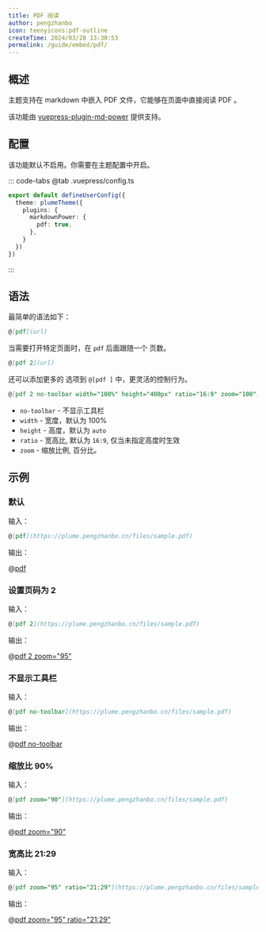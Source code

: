 ```yaml
---
title: PDF 阅读
author: pengzhanbo
icon: teenyicons:pdf-outline
createTime: 2024/03/28 13:30:53
permalink: /guide/embed/pdf/
---
```


## 概述

主题支持在 markdown 中嵌入 PDF 文件，它能够在页面中直接阅读 PDF 。

该功能由 [vuepress-plugin-md-power](/) 提供支持。

## 配置

该功能默认不启用。你需要在主题配置中开启。

::: code-tabs
@tab .vuepress/config.ts

```ts
export default defineUserConfig({
  theme: plumeTheme({
    plugins: {
      markdownPower: {
        pdf: true,
      },
    }
  })
})
```

:::

## 语法

最简单的语法如下：

```md
@[pdf](url)
```

当需要打开特定页面时，在 `pdf` 后面跟随一个 页数。

```md
@[pdf 2](url)
```

还可以添加更多的 选项到 `@[pdf ]` 中，更灵活的控制行为。

```md
@[pdf 2 no-toolbar width="100%" height="400px" ratio="16:9" zoom="100"](url)
```

- `no-toolbar` - 不显示工具栏
- `width` - 宽度，默认为 100%
- `height` - 高度，默认为 `auto`
- `ratio` - 宽高比, 默认为 `16:9`, 仅当未指定高度时生效
- `zoom` - 缩放比例, 百分比。

## 示例

### 默认

输入：

```md
@[pdf](https://plume.pengzhanbo.cn/files/sample.pdf)
```

输出：

@[pdf](/files/sample.pdf)

### 设置页码为 2

输入：

```md
@[pdf 2](https://plume.pengzhanbo.cn/files/sample.pdf)
```

输出：

@[pdf 2 zoom="95"](/files/sample.pdf)

### 不显示工具栏

输入：

```md
@[pdf no-toolbar](https://plume.pengzhanbo.cn/files/sample.pdf)
```

输出：

@[pdf no-toolbar](/files/sample.pdf)

### 缩放比 90%

输入：

```md
@[pdf zoom="90"](https://plume.pengzhanbo.cn/files/sample.pdf)
```

输出：

@[pdf zoom="90"](/files/sample.pdf)

### 宽高比 21:29

输入：

```md
@[pdf zoom="95" ratio="21:29"](https://plume.pengzhanbo.cn/files/sample.pdf)
```

输出：

@[pdf zoom="95" ratio="21:29"](/files/sample.pdf)
